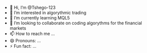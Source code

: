- 👋 Hi, I’m @Tshego-123
- 👀 I’m interested in algorythmic trading
- 🌱 I’m currently learning MQL5
- 💞️ I’m looking to collaborate on coding algorythms for the financial markets
- 📫 How to reach me ...
- 😄 Pronouns: ...
- ⚡ Fun fact: ...

<!---
Tshego-123/Tshego-123 is a ✨ special ✨ repository because its `README.md` (this file) appears on your GitHub profile.
You can click the Preview link to take a look at your changes.
--->
